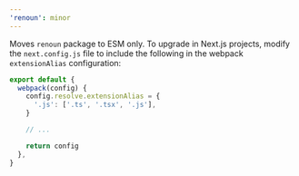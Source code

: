 ```yaml
---
'renoun': minor
---
```


Moves `renoun` package to ESM only. To upgrade in Next.js projects, modify the `next.config.js` file to include the following in the webpack `extensionAlias` configuration:

```js
export default {
  webpack(config) {
    config.resolve.extensionAlias = {
      '.js': ['.ts', '.tsx', '.js'],
    }

    // ...

    return config
  },
}
```
